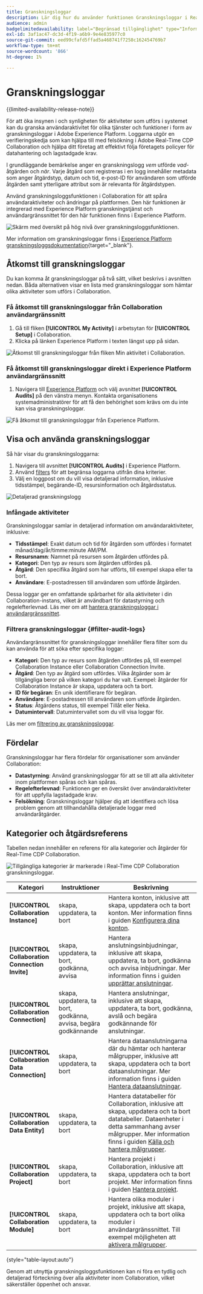 ```yaml
---
title: Granskningsloggar
description: Lär dig hur du använder funktionen Granskningsloggar i Real-Time CDP Collaboration för att spåra användaraktiviteter och ändringar.
audience: admin
badgelimitedavailability: label="Begränsad tillgänglighet" type="Informative" url="https://helpx.adobe.com/legal/product-descriptions/real-time-customer-data-platform-collaboration.html newtab=true"
exl-id: 3af1ac47-dc3d-4f19-a6b9-9e4e835977c0
source-git-commit: eed99cfafd5ffad5a468741f7258c162454769b7
workflow-type: tm+mt
source-wordcount: '866'
ht-degree: 1%

---
```


# Granskningsloggar

{{limited-availability-release-note}}

För att öka insynen i och synligheten för aktiviteter som utförs i systemet kan du granska användaraktivitet för olika tjänster och funktioner i form av granskningsloggar i Adobe Experience Platform. Loggarna utgör en verifieringskedja som kan hjälpa till med felsökning i Adobe Real-Time CDP Collaboration och hjälpa ditt företag att effektivt följa företagets policyer för datahantering och lagstadgade krav.

I grundläggande bemärkelse anger en granskningslogg *vem* utförde *vad*-åtgärden och *när*. Varje åtgärd som registreras i en logg innehåller metadata som anger åtgärdstyp, datum och tid, e-post-ID för användaren som utförde åtgärden samt ytterligare attribut som är relevanta för åtgärdstypen.

Använd granskningsloggsfunktionen i Collaboration för att spåra användaraktiviteter och ändringar på plattformen. Den här funktionen är integrerad med Experience Platform granskningstjänst och användargränssnittet för den här funktionen finns i Experience Platform.

![Skärm med översikt på hög nivå över granskningsloggsfunktionen.](/help/assets/setup/audit-logs/audit-logs-overview.png)

Mer information om granskningsloggar finns i [Experience Platform granskningsloggsdokumentation](https://experienceleague.adobe.com/en/docs/experience-platform/landing/governance-privacy-security/audit-logs/overview){target="_blank"}.

## Åtkomst till granskningsloggar

Du kan komma åt granskningsloggar på två sätt, vilket beskrivs i avsnitten nedan. Båda alternativen visar en lista med granskningsloggar som hämtar olika aktiviteter som utförs i Collaboration.

### Få åtkomst till granskningsloggar från Collaboration användargränssnitt

1. Gå till fliken **[!UICONTROL My Activity]** i arbetsytan för **[!UICONTROL Setup]** i Collaboration.
2. Klicka på länken Experience Platform i texten längst upp på sidan.

![Åtkomst till granskningsloggar från fliken Min aktivitet i Collaboration.](/help/assets/setup/audit-logs/access-from-collaboration-ui.png)

### Få åtkomst till granskningsloggar direkt i Experience Platform användargränssnitt

1. Navigera till [Experience Platform](https://platform.adobe.com/) och välj avsnittet **[!UICONTROL Audits]** på den vänstra menyn. Kontakta organisationens systemadministratörer för att få den behörighet som krävs om du inte kan visa granskningsloggar.

![Få åtkomst till granskningsloggar från Experience Platform.](/help/assets/setup/audit-logs/access-from-experience-platform-ui.png)

## Visa och använda granskningsloggar

Så här visar du granskningsloggarna:

1. Navigera till avsnittet **[!UICONTROL Audits]** i Experience Platform.
2. Använd [filters](#filter-audit-logs) för att begränsa loggarna utifrån dina kriterier.
3. Välj en loggpost om du vill visa detaljerad information, inklusive tidsstämpel, begärande-ID, resursinformation och åtgärdsstatus.

![Detaljerad granskningslogg](/help/assets/setup/audit-logs/filters-and-detailed-view.png)

### Infångade aktiviteter

Granskningsloggar samlar in detaljerad information om användaraktiviteter, inklusive:

* **Tidsstämpel**: Exakt datum och tid för åtgärden som utfördes i formatet månad/dag/år/timme:minute AM/PM.
* **Resursnamn**: Namnet på resursen som åtgärden utfördes på.
* **Kategori**: Den typ av resurs som åtgärden utfördes på.
* **Åtgärd**: Den specifika åtgärd som har utförts, till exempel skapa eller ta bort.
* **Användare**: E-postadressen till användaren som utförde åtgärden.

Dessa loggar ger en omfattande spårbarhet för alla aktiviteter i din Collaboration-instans, vilket är användbart för datastyrning och regelefterlevnad. Läs mer om att [hantera granskningsloggar i användargränssnittet](https://experienceleague.adobe.com/en/docs/experience-platform/landing/governance-privacy-security/audit-logs/overview#managing-audit-logs-in-the-ui).

### Filtrera granskningsloggar {#filter-audit-logs}

Användargränssnittet för granskningsloggar innehåller flera filter som du kan använda för att söka efter specifika loggar:

* **Kategori**: Den typ av resurs som åtgärden utfördes på, till exempel Collaboration Instance eller Collaboration Connection Invite.
* **Åtgärd**: Den typ av åtgärd som utfördes. Vilka åtgärder som är tillgängliga beror på vilken kategori du har valt. Exempel: åtgärder för Collaboration Instance är skapa, uppdatera och ta bort.
* **ID för begäran**: En unik identifierare för begäran.
* **Användare**: E-postadressen till användaren som utförde åtgärden.
* **Status**: Åtgärdens status, till exempel Tillåt eller Neka.
* **Datumintervall**: Datumintervallet som du vill visa loggar för.

Läs mer om [filtrering av granskningsloggar](https://experienceleague.adobe.com/en/docs/experience-platform/landing/governance-privacy-security/audit-logs/overview#filter-audit-logs).

## Fördelar

Granskningsloggar har flera fördelar för organisationer som använder Collaboration:

* **Datastyrning**: Använd granskningsloggar för att se till att alla aktiviteter inom plattformen spåras och kan spåras.
* **Regelefterlevnad**: Funktionen ger en översikt över användaraktiviteter för att uppfylla lagstadgade krav.
* **Felsökning**: Granskningsloggar hjälper dig att identifiera och lösa problem genom att tillhandahålla detaljerade loggar med användaråtgärder.

## Kategorier och åtgärdsreferens

Tabellen nedan innehåller en referens för alla kategorier och åtgärder för Real-Time CDP Collaboration.

![Tillgängliga kategorier är markerade i Real-Time CDP Collaboration granskningsloggar.](/help/assets/setup/audit-logs/available-categories.png)

| Kategori | Instruktioner | Beskrivning |
|-------------------------------|------------------------------------------|-------------|
| **[!UICONTROL Collaboration Instance]** | skapa, uppdatera, ta bort | Hantera konton, inklusive att skapa, uppdatera och ta bort konton. Mer information finns i guiden [Konfigurera dina konton](/help/guide/setup/onboard-account.md). |
| **[!UICONTROL Collaboration Connection Invite]** | skapa, uppdatera, ta bort, godkänna, avvisa | Hantera anslutningsinbjudningar, inklusive att skapa, uppdatera, ta bort, godkänna och avvisa inbjudningar. Mer information finns i guiden [upprättar anslutningar](/help/guide/connect/establishing-connections.md). |
| **[!UICONTROL Collaboration Connection]** | skapa, uppdatera, ta bort, godkänna, avvisa, begära godkännande | Hantera anslutningar, inklusive att skapa, uppdatera, ta bort, godkänna, avslå och begära godkännande för anslutningar. |
| **[!UICONTROL Collaboration Data Connection]** | skapa, uppdatera, ta bort | Hantera dataanslutningarna där du hämtar och hanterar målgrupper, inklusive att skapa, uppdatera och ta bort dataanslutningar. Mer information finns i guiden [Hantera dataanslutningar](/help/guide/setup/manage-data-connection.md). |
| **[!UICONTROL Collaboration Data Entity]** | skapa, uppdatera, ta bort | Hantera datatabeller för Collaboration, inklusive att skapa, uppdatera och ta bort datatabeller. Dataenheter i detta sammanhang avser målgrupper. Mer information finns i guiden [Källa och hantera målgrupper](/help/guide/setup/onboard-audiences.md). |
| **[!UICONTROL Collaboration Project]** | skapa, uppdatera, ta bort | Hantera projekt i Collaboration, inklusive att skapa, uppdatera och ta bort projekt. Mer information finns i guiden [Hantera projekt](/help/guide/collaborate/manage-projects.md). |
| **[!UICONTROL Collaboration Module]** | skapa, uppdatera, ta bort | Hantera olika moduler i projekt, inklusive att skapa, uppdatera och ta bort olika moduler i användargränssnittet. Till exempel möjligheten att [aktivera målgrupper](/help/guide/collaborate/activate.md). |

{style="table-layout:auto"}

Genom att utnyttja granskningsloggsfunktionen kan ni föra en tydlig och detaljerad förteckning över alla aktiviteter inom Collaboration, vilket säkerställer öppenhet och ansvar.
